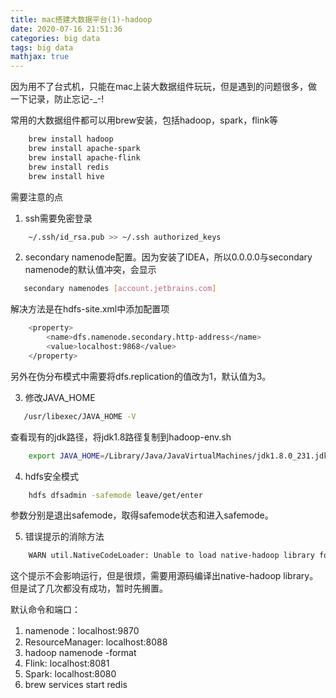 ```yaml
---
title: mac搭建大数据平台(1)-hadoop
date: 2020-07-16 21:51:36
categories: big data
tags: big data
mathjax: true
---
```

因为用不了台式机，只能在mac上装大数据组件玩玩，但是遇到的问题很多，做一下记录，防止忘记-_-!

常用的大数据组件都可以用brew安装，包括hadoop，spark，flink等

```bash
    brew install hadoop
    brew install apache-spark
    brew install apache-flink
    brew install redis
    brew install hive
```

需要注意的点
1. ssh需要免密登录

```bash
    ~/.ssh/id_rsa.pub >> ~/.ssh authorized_keys
```

2. secondary namenode配置。因为安装了IDEA，所以0.0.0.0与secondary namenode的默认值冲突，会显示
   
```bash
   secondary namenodes [account.jetbrains.com]
```

解决方法是在hdfs-site.xml中添加配置项

```bash
    <property>
        <name>dfs.namenode.secondary.http-address</name>
        <value>localhost:9868</value>
    </property>
```

另外在伪分布模式中需要将dfs.replication的值改为1，默认值为3。

3. 修改JAVA_HOME

```bash
   /usr/libexec/JAVA_HOME -V
```

查看现有的jdk路径，将jdk1.8路径复制到hadoop-env.sh

```bash
    export JAVA_HOME=/Library/Java/JavaVirtualMachines/jdk1.8.0_231.jdk/Contents/Home
```

4. hdfs安全模式

```bash
    hdfs dfsadmin -safemode leave/get/enter
```

参数分别是退出safemode，取得safemode状态和进入safemode。

5. 错误提示的消除方法
   
```bash
    WARN util.NativeCodeLoader: Unable to load native-hadoop library for your platform... using builtin-java classes where applicable
```

这个提示不会影响运行，但是很烦，需要用源码编译出native-hadoop library。但是试了几次都没有成功，暂时先搁置。

默认命令和端口：
1. namenode：localhost:9870
2. ResourceManager: localhost:8088
3. hadoop namenode -format
4. Flink: localhost:8081
5. Spark: localhost:8080
6. brew services start redis